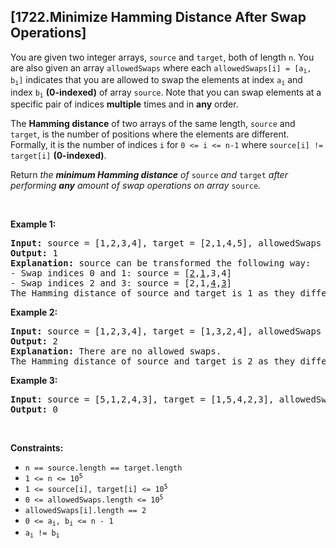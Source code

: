 ## [1722.Minimize Hamming Distance After Swap Operations]
<p>You are given two integer arrays, <code>source</code> and <code>target</code>, both of length <code>n</code>. You are also given an array <code>allowedSwaps</code> where each <code>allowedSwaps[i] = [a<sub>i</sub>, b<sub>i</sub>]</code> indicates that you are allowed to swap the elements at index <code>a<sub>i</sub></code> and index <code>b<sub>i</sub></code> <strong>(0-indexed)</strong> of array <code>source</code>. Note that you can swap elements at a specific pair of indices <strong>multiple</strong> times and in <strong>any</strong> order.</p>

<p>The <strong>Hamming distance</strong> of two arrays of the same length, <code>source</code> and <code>target</code>, is the number of positions where the elements are different. Formally, it is the number of indices <code>i</code> for <code>0 &lt;= i &lt;= n-1</code> where <code>source[i] != target[i]</code> <strong>(0-indexed)</strong>.</p>

<p>Return <em>the <strong>minimum Hamming distance</strong> of </em><code>source</code><em> and </em><code>target</code><em> after performing <strong>any</strong> amount of swap operations on array </em><code>source</code><em>.</em></p>

<p>&nbsp;</p>
<p><strong class="example">Example 1:</strong></p>

<pre>
<strong>Input:</strong> source = [1,2,3,4], target = [2,1,4,5], allowedSwaps = [[0,1],[2,3]]
<strong>Output:</strong> 1
<strong>Explanation:</strong> source can be transformed the following way:
- Swap indices 0 and 1: source = [<u>2</u>,<u>1</u>,3,4]
- Swap indices 2 and 3: source = [2,1,<u>4</u>,<u>3</u>]
The Hamming distance of source and target is 1 as they differ in 1 position: index 3.
</pre>

<p><strong class="example">Example 2:</strong></p>

<pre>
<strong>Input:</strong> source = [1,2,3,4], target = [1,3,2,4], allowedSwaps = []
<strong>Output:</strong> 2
<strong>Explanation:</strong> There are no allowed swaps.
The Hamming distance of source and target is 2 as they differ in 2 positions: index 1 and index 2.
</pre>

<p><strong class="example">Example 3:</strong></p>

<pre>
<strong>Input:</strong> source = [5,1,2,4,3], target = [1,5,4,2,3], allowedSwaps = [[0,4],[4,2],[1,3],[1,4]]
<strong>Output:</strong> 0
</pre>

<p>&nbsp;</p>
<p><strong>Constraints:</strong></p>

<ul>
	<li><code>n == source.length == target.length</code></li>
	<li><code>1 &lt;= n &lt;= 10<sup>5</sup></code></li>
	<li><code>1 &lt;= source[i], target[i] &lt;= 10<sup>5</sup></code></li>
	<li><code>0 &lt;= allowedSwaps.length &lt;= 10<sup>5</sup></code></li>
	<li><code>allowedSwaps[i].length == 2</code></li>
	<li><code>0 &lt;= a<sub>i</sub>, b<sub>i</sub> &lt;= n - 1</code></li>
	<li><code>a<sub>i</sub> != b<sub>i</sub></code></li>
</ul>
